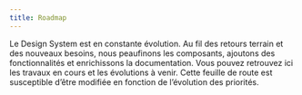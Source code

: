 ```yaml
---
title: Roadmap
---
```


Le Design System est en constante évolution. Au fil des retours terrain et des nouveaux besoins, nous peaufinons les composants, ajoutons des fonctionnalités et enrichissons la documentation. Vous pouvez retrouvez ici les travaux en cours et les évolutions à venir. Cette feuille de route est susceptible d’être modifiée en fonction de l’évolution des priorités.

<doc-roadmap-request-btn></doc-roadmap-request-btn>

<doc-roadmap></doc-roadmap>
